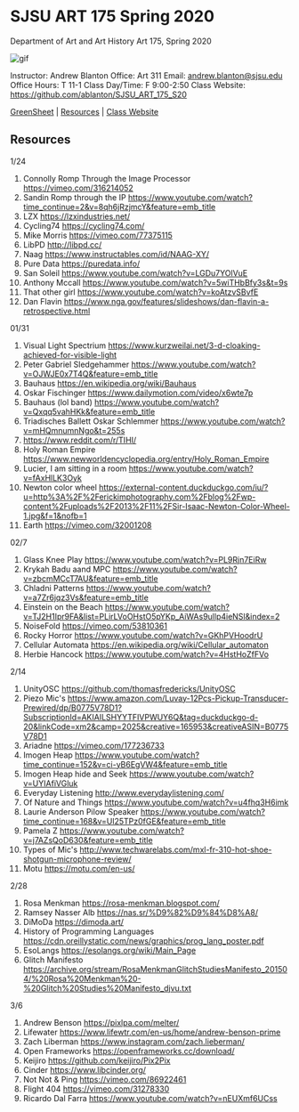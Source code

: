 **SJSU ART 175 Spring 2020**
======================
Department of Art and Art History
Art 175, Spring 2020

![gif](https://i.imgur.com/pS5lIDd.gif)

Instructor: Andrew Blanton
Office: Art 311
Email: andrew.blanton@sjsu.edu
Office Hours: T 11-1
Class Day/Time: F 9:00-2:50
Class Website: https://github.com/ablanton/SJSU_ART_175_S20

[GreenSheet](https://github.com/ablanton/SJSU_ART_175_S20/blob/master/GREENSHEET.md)
| [Resources](https://github.com/ablanton/SJSU_ART_175_S20/blob/master/RESOURCES.md)
| [Class Website](https://github.com/ablanton/SJSU_ART_175_S20)

Resources
---------
1/24
1. Connolly Romp Through the Image Processor https://vimeo.com/316214052
2. Sandin Romp through the IP https://www.youtube.com/watch?time_continue=2&v=8qh6jRzjmcY&feature=emb_title
3. LZX https://lzxindustries.net/
4. Cycling74 https://cycling74.com/
5. Mike Morris https://vimeo.com/77375115
6. LibPD http://libpd.cc/
7. Naag https://www.instructables.com/id/NAAG-XY/
8. Pure Data https://puredata.info/
9. San Soleil https://www.youtube.com/watch?v=LGDu7YOlVuE
10. Anthony Mccall https://www.youtube.com/watch?v=5wiTHbBfy3s&t=9s
11. That other girl https://www.youtube.com/watch?v=koAtzvSBvfE
12. Dan Flavin https://www.nga.gov/features/slideshows/dan-flavin-a-retrospective.html

01/31
1. Visual Light Spectrium https://www.kurzweilai.net/3-d-cloaking-achieved-for-visible-light
2. Peter Gabriel Sledgehammer https://www.youtube.com/watch?v=OJWJE0x7T4Q&feature=emb_title
3. Bauhaus https://en.wikipedia.org/wiki/Bauhaus
4. Oskar Fischinger https://www.dailymotion.com/video/x6wte7p
5. Bauhaus (lol band) https://www.youtube.com/watch?v=Qxqq5vahHKk&feature=emb_title
6. Triadisches Ballett Oskar Schlemmer https://www.youtube.com/watch?v=mHQmnumnNgo&t=255s
7. https://www.reddit.com/r/TIHI/
8. Holy Roman Empire https://www.newworldencyclopedia.org/entry/Holy_Roman_Empire
9. Lucier, I am sitting in a room https://www.youtube.com/watch?v=fAxHlLK3Oyk
10. Newton color wheel https://external-content.duckduckgo.com/iu/?u=http%3A%2F%2Ferickimphotography.com%2Fblog%2Fwp-content%2Fuploads%2F2013%2F11%2FSir-Isaac-Newton-Color-Wheel-1.jpg&f=1&nofb=1
11. Earth https://vimeo.com/32001208

02/7
1. Glass Knee Play https://www.youtube.com/watch?v=PL9Rjn7EiRw
2. Krykah Badu aand MPC https://www.youtube.com/watch?v=zbcmMCcT7AU&feature=emb_title
3. Chladni Patterns https://www.youtube.com/watch?v=a7Zr6jqz3Vs&feature=emb_title
4. Einstein on the Beach https://www.youtube.com/watch?v=TJ2H1Ipr9FA&list=PLirLVoOHstO5pYKp_AiWAs9ullp4ieNSl&index=2
5. NoiseFold https://vimeo.com/53810361
6. Rocky Horror https://www.youtube.com/watch?v=GKhPVHoodrU
7. Cellular Automata https://en.wikipedia.org/wiki/Cellular_automaton
8. Herbie Hancock https://www.youtube.com/watch?v=4HstHoZfFVo

2/14
1. UnityOSC https://github.com/thomasfredericks/UnityOSC
2. Piezo Mic's https://www.amazon.com/Luvay-12Pcs-Pickup-Transducer-Prewired/dp/B0775V78D1?SubscriptionId=AKIAILSHYYTFIVPWUY6Q&tag=duckduckgo-d-20&linkCode=xm2&camp=2025&creative=165953&creativeASIN=B0775V78D1
3. Ariadne https://vimeo.com/177236733
4. Imogen Heap https://www.youtube.com/watch?time_continue=152&v=ci-yB6EgVW4&feature=emb_title
5. Imogen Heap hide and Seek https://www.youtube.com/watch?v=UYIAfiVGluk
6. Everyday Listening http://www.everydaylistening.com/
7. Of Nature and Things https://www.youtube.com/watch?v=u4fhq3H6imk
8. Laurie Anderson Pilow Speaker https://www.youtube.com/watch?time_continue=168&v=Ul25TPz0fGE&feature=emb_title
9. Pamela Z https://www.youtube.com/watch?v=j7AZsQoD630&feature=emb_title
10. Types of Mic's http://www.techwarelabs.com/mxl-fr-310-hot-shoe-shotgun-microphone-review/
11. Motu https://motu.com/en-us/

2/28
1. Rosa Menkman https://rosa-menkman.blogspot.com/
2. Ramsey Nasser Alb https://nas.sr/%D9%82%D9%84%D8%A8/
3. DiMoDa https://dimoda.art/
4. History of Programming Languages https://cdn.oreillystatic.com/news/graphics/prog_lang_poster.pdf
5. EsoLangs https://esolangs.org/wiki/Main_Page
6. Glitch Manifesto https://archive.org/stream/RosaMenkmanGlitchStudiesManifesto_201504/%20Rosa%20Menkman%20-%20Glitch%20Studies%20Manifesto_djvu.txt

3/6
1. Andrew Benson https://pixlpa.com/melter/
2. Lifewater  https://www.lifewtr.com/en-us/home/andrew-benson-prime
3. Zach Liberman https://www.instagram.com/zach.lieberman/
4. Open Frameworks https://openframeworks.cc/download/
5. Keijiro https://github.com/keijiro/Pix2Pix
6. Cinder https://www.libcinder.org/
7. Not Not & Ping https://vimeo.com/86922461
8. Flight 404 https://vimeo.com/31278330
9. Ricardo Dal Farra https://www.youtube.com/watch?v=nEUXmf6UCss
